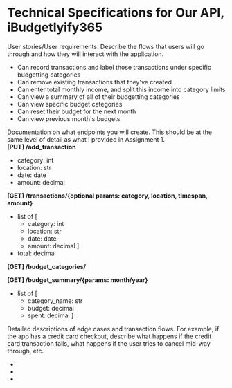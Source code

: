 # Technical Specifications for Our API, iBudgetlyify365

User stories/User requirements. Describe the flows that users will go through and how they will interact with the application.
-  Can record transactions and label those transactions under specific budgetting categories
-  Can remove existing transactions that they've created
-  Can enter total monthly income, and split this income into category limits
-  Can view a summary of all of their budgetting categories
-  Can view specific budget categories
-  Can reset their budget for the next month
-  Can view previous month's budgets


Documentation on what endpoints you will create. This should be at the same level of detail as what I provided in Assignment 1.  
**[PUT] /add_transaction**
- category: int
- location: str
- date: date
- amount: decimal

**[GET] /transactions/{optional params: category, location, timespan, amount}**
- list of [
    - category: int
    - location: str
    - date: date
    - amount: decimal
]
- total: decimal

**[GET] /budget_categories/**

**[GET] /budget_summary/{params: month/year}**
- list of [
    - category_name: str
    - budget: decimal
    - spent: decimal
]

Detailed descriptions of edge cases and transaction flows. For example, if the app has a credit card checkout, describe what happens if the credit card transaction fails, what happens if the user tries to cancel mid-way through, etc.

- 
- 
- 

